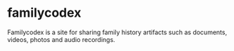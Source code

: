 # familycodex

Familycodex is a site for sharing family history artifacts such as documents, videos, photos and audio recordings.
